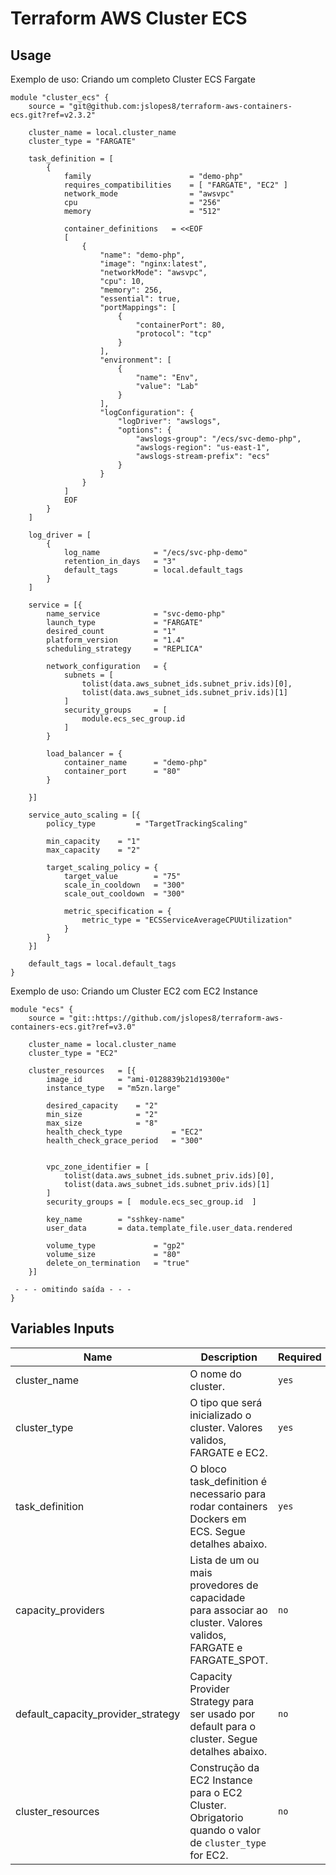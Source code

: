 # Terraform AWS Cluster ECS



## Usage
Exemplo de uso: Criando um completo Cluster ECS Fargate
```hcl
module "cluster_ecs" {
    source = "git@github.com:jslopes8/terraform-aws-containers-ecs.git?ref=v2.3.2"

    cluster_name = local.cluster_name
    cluster_type = "FARGATE"

    task_definition = [
        {
            family                      = "demo-php"
            requires_compatibilities    = [ "FARGATE", "EC2" ]
            network_mode                = "awsvpc"
            cpu                         = "256"
            memory                      = "512"

            container_definitions   = <<EOF
            [
                {
                    "name": "demo-php",
                    "image": "nginx:latest",
                    "networkMode": "awsvpc",
                    "cpu": 10,
                    "memory": 256,
                    "essential": true,
                    "portMappings": [
                        {
                            "containerPort": 80,
                            "protocol": "tcp"
                        }
                    ],
                    "environment": [
                        {
                            "name": "Env",
                            "value": "Lab"
                        }
                    ],
                    "logConfiguration": {
                        "logDriver": "awslogs",
                        "options": {
                            "awslogs-group": "/ecs/svc-demo-php",
                            "awslogs-region": "us-east-1",
                            "awslogs-stream-prefix": "ecs"
                        }
                    }
                }
            ]
            EOF
        }
    ]

    log_driver = [
        {
            log_name            = "/ecs/svc-php-demo"
            retention_in_days   = "3"
            default_tags        = local.default_tags
        }
    ]

    service = [{
        name_service            = "svc-demo-php"
        launch_type             = "FARGATE"
        desired_count           = "1"
        platform_version        = "1.4"
        scheduling_strategy     = "REPLICA"

        network_configuration   = {
            subnets = [
                tolist(data.aws_subnet_ids.subnet_priv.ids)[0],
                tolist(data.aws_subnet_ids.subnet_priv.ids)[1]
            ]
            security_groups     = [
                module.ecs_sec_group.id
            ]
        }

        load_balancer = {
            container_name      = "demo-php"
            container_port      = "80"
        }

    }]

    service_auto_scaling = [{
        policy_type         = "TargetTrackingScaling"

        min_capacity    = "1"
        max_capacity    = "2"

        target_scaling_policy = {
            target_value        = "75"
            scale_in_cooldown   = "300"
            scale_out_cooldown  = "300"

            metric_specification = {
                metric_type = "ECSServiceAverageCPUUtilization"
            }
        }
    }]

    default_tags = local.default_tags
}
``` 

Exemplo de uso: Criando um Cluster EC2 com EC2 Instance
```hcl
module "ecs" {
    source = "git::https://github.com/jslopes8/terraform-aws-containers-ecs.git?ref=v3.0"

    cluster_name = local.cluster_name
    cluster_type = "EC2"

    cluster_resources   = [{
        image_id        = "ami-0128839b21d19300e"
        instance_type   = "m5zn.large"

        desired_capacity    = "2"
        min_size            = "2"
        max_size            = "8"
        health_check_type           = "EC2"
        health_check_grace_period   = "300"


        vpc_zone_identifier = [
            tolist(data.aws_subnet_ids.subnet_priv.ids)[0],
            tolist(data.aws_subnet_ids.subnet_priv.ids)[1]
        ]
        security_groups = [  module.ecs_sec_group.id  ]

        key_name        = "sshkey-name"
        user_data       = data.template_file.user_data.rendered

        volume_type             = "gp2"
        volume_size             = "80"
        delete_on_termination   = "true"
    }]

 - - - omitindo saída - - -
}
```


<!-- BEGINNING OF PRE-COMMIT-TERRAFORM DOCS HOOK -->
## Variables Inputs
| Name | Description | Required | Type | Default |
| ---- | ----------- | --------- | ---- | ------- |
| cluster_name | O nome do cluster. | `yes` | `string` | ` ` |
| cluster_type | O tipo que será inicializado o cluster. Valores validos, FARGATE e EC2. | `yes` | `string` | ` ` |
| task_definition | O bloco task_definition é necessario para rodar containers Dockers em ECS. Segue detalhes abaixo. | `yes` | `list` | `[ ]` |
| capacity_providers | Lista de um ou mais provedores de capacidade para associar ao cluster. Valores validos, FARGATE e FARGATE_SPOT. | `no` | `list` | `[ ]` |
| default_capacity_provider_strategy | Capacity Provider Strategy para ser usado por default para o cluster. Segue detalhes abaixo.  | `no` | `list` | `[ ]` |
| cluster_resources | Construção da EC2 Instance para o EC2 Cluster. Obrigatorio quando o valor de `cluster_type` for EC2. | `no` | `list` | `[ ]` |
